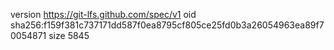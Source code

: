 version https://git-lfs.github.com/spec/v1
oid sha256:f159f381c737171dd587f0ea8795cf805ce25fd0b3a26054963ea89f70054871
size 5845
